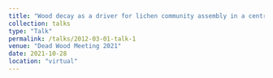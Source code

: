 ```yaml
---
title: "Wood decay as a driver for lichen community assembly in a central european montane forest"
collection: talks
type: "Talk"
permalink: /talks/2012-03-01-talk-1
venue: "Dead Wood Meeting 2021"
date: 2021-10-28
location: "virtual"
---
```


